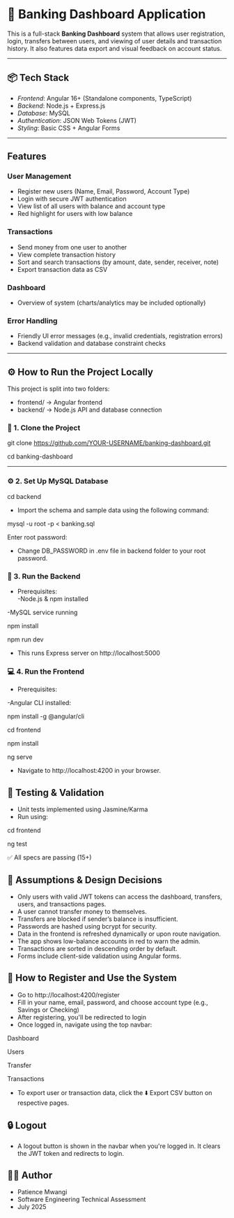 # 💼 Banking Dashboard Application

This is a full-stack **Banking Dashboard** system that allows user registration, login, transfers between users, and viewing of user details and transaction history. It also features data export and visual feedback on account status.

---

## 📦 Tech Stack

- *Frontend*: Angular 16+ (Standalone components, TypeScript)
- *Backend*: Node.js + Express.js
- *Database*: MySQL
- *Authentication*: JSON Web Tokens (JWT)
- *Styling*: Basic CSS + Angular Forms

---

## Features

### User Management
- Register new users (Name, Email, Password, Account Type)
- Login with secure JWT authentication
- View list of all users with balance and account type
- Red highlight for users with low balance

### Transactions
- Send money from one user to another
- View complete transaction history
- Sort and search transactions (by amount, date, sender, receiver, note)
- Export transaction data as CSV

### Dashboard
- Overview of system (charts/analytics may be included optionally)

### Error Handling
- Friendly UI error messages (e.g., invalid credentials, registration errors)
- Backend validation and database constraint checks

---

## ⚙️ How to Run the Project Locally

This project is split into two folders:
- frontend/ → Angular frontend
- backend/ → Node.js API and database connection

### 🧱 1. Clone the Project

git clone https://github.com/YOUR-USERNAME/banking-dashboard.git

cd banking-dashboard

---
### ⚙️ 2. Set Up MySQL Database

cd backend

- Import the schema and sample data using the following command:
  
mysql -u root -p < banking.sql

Enter root password:

- Change DB_PASSWORD in .env file in backend folder to your root password.

### 🚀 3. Run the Backend
- Prerequisites:  
-Node.js & npm installed

-MySQL service running

npm install

npm run dev

- This runs Express server on http://localhost:5000

### 💻 4. Run the Frontend
- Prerequisites:

-Angular CLI installed: 

npm install -g @angular/cli

cd frontend

npm install

ng serve

- Navigate to http://localhost:4200 in your browser.

## 🧪 Testing & Validation

- Unit tests implemented using Jasmine/Karma
- Run using: 

cd frontend

ng test

✅ All specs are passing (15+)

## 🧠 Assumptions & Design Decisions

- Only users with valid JWT tokens can access the dashboard, transfers, users, and transactions pages.
- A user cannot transfer money to themselves.
- Transfers are blocked if sender’s balance is insufficient.
- Passwords are hashed using bcrypt for security.
- Data in the frontend is refreshed dynamically or upon route navigation.
- The app shows low-balance accounts in red to warn the admin.
- Transactions are sorted in descending order by default.
- Forms include client-side validation using Angular forms.

## 📝 How to Register and Use the System

- Go to http://localhost:4200/register
- Fill in your name, email, password, and choose account type (e.g., Savings or Checking)
- After registering, you'll be redirected to login
- Once logged in, navigate using the top navbar:

Dashboard

Users

Transfer

Transactions

- To export user or transaction data, click the ⬇️ Export CSV button on respective pages.


## 🔒 Logout

- A logout button is shown in the navbar when you're logged in. It clears the JWT token and redirects to login.

## 👩‍💻 Author
- Patience Mwangi
- Software Engineering Technical Assessment
- July 2025
